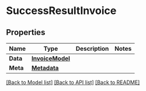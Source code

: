 # SuccessResultInvoice

## Properties

Name | Type | Description | Notes
------------ | ------------- | ------------- | -------------
**Data** | [**InvoiceModel**](InvoiceModel.md) |  | 
**Meta** | [**Metadata**](Metadata.md) |  | 

[[Back to Model list]](../README.md#documentation-for-models) [[Back to API list]](../README.md#documentation-for-api-endpoints) [[Back to README]](../README.md)



